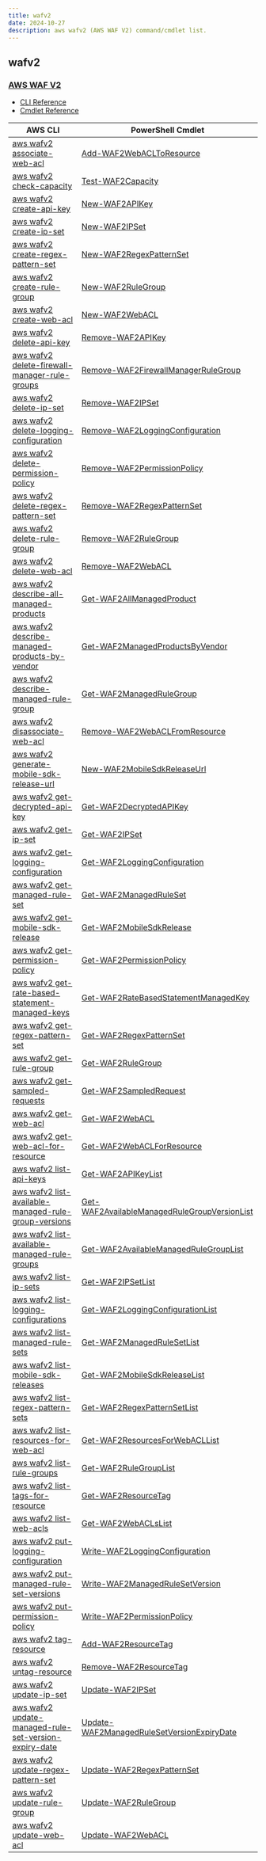 ```yaml
---
title: wafv2
date: 2024-10-27
description: aws wafv2 (AWS WAF V2) command/cmdlet list.
---
```


## wafv2

### [AWS WAF V2](https://aws.amazon.com/waf/)

* [CLI Reference](https://awscli.amazonaws.com/v2/documentation/api/latest/reference/wafv2/index.html)
* [Cmdlet Reference](https://docs.aws.amazon.com/powershell/latest/reference/items/WAFV2_cmdlets.html)

|AWS CLI|PowerShell Cmdlet|
|----|----|
|[aws wafv2 associate-web-acl](https://awscli.amazonaws.com/v2/documentation/api/latest/reference/wafv2/associate-web-acl.html)|[Add-WAF2WebACLToResource](https://docs.aws.amazon.com/powershell/latest/reference/items/Add-WAF2WebACLToResource.html)|
|[aws wafv2 check-capacity](https://awscli.amazonaws.com/v2/documentation/api/latest/reference/wafv2/check-capacity.html)|[Test-WAF2Capacity](https://docs.aws.amazon.com/powershell/latest/reference/items/Test-WAF2Capacity.html)|
|[aws wafv2 create-api-key](https://awscli.amazonaws.com/v2/documentation/api/latest/reference/wafv2/create-api-key.html)|[New-WAF2APIKey](https://docs.aws.amazon.com/powershell/latest/reference/items/New-WAF2APIKey.html)|
|[aws wafv2 create-ip-set](https://awscli.amazonaws.com/v2/documentation/api/latest/reference/wafv2/create-ip-set.html)|[New-WAF2IPSet](https://docs.aws.amazon.com/powershell/latest/reference/items/New-WAF2IPSet.html)|
|[aws wafv2 create-regex-pattern-set](https://awscli.amazonaws.com/v2/documentation/api/latest/reference/wafv2/create-regex-pattern-set.html)|[New-WAF2RegexPatternSet](https://docs.aws.amazon.com/powershell/latest/reference/items/New-WAF2RegexPatternSet.html)|
|[aws wafv2 create-rule-group](https://awscli.amazonaws.com/v2/documentation/api/latest/reference/wafv2/create-rule-group.html)|[New-WAF2RuleGroup](https://docs.aws.amazon.com/powershell/latest/reference/items/New-WAF2RuleGroup.html)|
|[aws wafv2 create-web-acl](https://awscli.amazonaws.com/v2/documentation/api/latest/reference/wafv2/create-web-acl.html)|[New-WAF2WebACL](https://docs.aws.amazon.com/powershell/latest/reference/items/New-WAF2WebACL.html)|
|[aws wafv2 delete-api-key](https://awscli.amazonaws.com/v2/documentation/api/latest/reference/wafv2/delete-api-key.html)|[Remove-WAF2APIKey](https://docs.aws.amazon.com/powershell/latest/reference/items/Remove-WAF2APIKey.html)|
|[aws wafv2 delete-firewall-manager-rule-groups](https://awscli.amazonaws.com/v2/documentation/api/latest/reference/wafv2/delete-firewall-manager-rule-groups.html)|[Remove-WAF2FirewallManagerRuleGroup](https://docs.aws.amazon.com/powershell/latest/reference/items/Remove-WAF2FirewallManagerRuleGroup.html)|
|[aws wafv2 delete-ip-set](https://awscli.amazonaws.com/v2/documentation/api/latest/reference/wafv2/delete-ip-set.html)|[Remove-WAF2IPSet](https://docs.aws.amazon.com/powershell/latest/reference/items/Remove-WAF2IPSet.html)|
|[aws wafv2 delete-logging-configuration](https://awscli.amazonaws.com/v2/documentation/api/latest/reference/wafv2/delete-logging-configuration.html)|[Remove-WAF2LoggingConfiguration](https://docs.aws.amazon.com/powershell/latest/reference/items/Remove-WAF2LoggingConfiguration.html)|
|[aws wafv2 delete-permission-policy](https://awscli.amazonaws.com/v2/documentation/api/latest/reference/wafv2/delete-permission-policy.html)|[Remove-WAF2PermissionPolicy](https://docs.aws.amazon.com/powershell/latest/reference/items/Remove-WAF2PermissionPolicy.html)|
|[aws wafv2 delete-regex-pattern-set](https://awscli.amazonaws.com/v2/documentation/api/latest/reference/wafv2/delete-regex-pattern-set.html)|[Remove-WAF2RegexPatternSet](https://docs.aws.amazon.com/powershell/latest/reference/items/Remove-WAF2RegexPatternSet.html)|
|[aws wafv2 delete-rule-group](https://awscli.amazonaws.com/v2/documentation/api/latest/reference/wafv2/delete-rule-group.html)|[Remove-WAF2RuleGroup](https://docs.aws.amazon.com/powershell/latest/reference/items/Remove-WAF2RuleGroup.html)|
|[aws wafv2 delete-web-acl](https://awscli.amazonaws.com/v2/documentation/api/latest/reference/wafv2/delete-web-acl.html)|[Remove-WAF2WebACL](https://docs.aws.amazon.com/powershell/latest/reference/items/Remove-WAF2WebACL.html)|
|[aws wafv2 describe-all-managed-products](https://awscli.amazonaws.com/v2/documentation/api/latest/reference/wafv2/describe-all-managed-products.html)|[Get-WAF2AllManagedProduct](https://docs.aws.amazon.com/powershell/latest/reference/items/Get-WAF2AllManagedProduct.html)|
|[aws wafv2 describe-managed-products-by-vendor](https://awscli.amazonaws.com/v2/documentation/api/latest/reference/wafv2/describe-managed-products-by-vendor.html)|[Get-WAF2ManagedProductsByVendor](https://docs.aws.amazon.com/powershell/latest/reference/items/Get-WAF2ManagedProductsByVendor.html)|
|[aws wafv2 describe-managed-rule-group](https://awscli.amazonaws.com/v2/documentation/api/latest/reference/wafv2/describe-managed-rule-group.html)|[Get-WAF2ManagedRuleGroup](https://docs.aws.amazon.com/powershell/latest/reference/items/Get-WAF2ManagedRuleGroup.html)|
|[aws wafv2 disassociate-web-acl](https://awscli.amazonaws.com/v2/documentation/api/latest/reference/wafv2/disassociate-web-acl.html)|[Remove-WAF2WebACLFromResource](https://docs.aws.amazon.com/powershell/latest/reference/items/Remove-WAF2WebACLFromResource.html)|
|[aws wafv2 generate-mobile-sdk-release-url](https://awscli.amazonaws.com/v2/documentation/api/latest/reference/wafv2/generate-mobile-sdk-release-url.html)|[New-WAF2MobileSdkReleaseUrl](https://docs.aws.amazon.com/powershell/latest/reference/items/New-WAF2MobileSdkReleaseUrl.html)|
|[aws wafv2 get-decrypted-api-key](https://awscli.amazonaws.com/v2/documentation/api/latest/reference/wafv2/get-decrypted-api-key.html)|[Get-WAF2DecryptedAPIKey](https://docs.aws.amazon.com/powershell/latest/reference/items/Get-WAF2DecryptedAPIKey.html)|
|[aws wafv2 get-ip-set](https://awscli.amazonaws.com/v2/documentation/api/latest/reference/wafv2/get-ip-set.html)|[Get-WAF2IPSet](https://docs.aws.amazon.com/powershell/latest/reference/items/Get-WAF2IPSet.html)|
|[aws wafv2 get-logging-configuration](https://awscli.amazonaws.com/v2/documentation/api/latest/reference/wafv2/get-logging-configuration.html)|[Get-WAF2LoggingConfiguration](https://docs.aws.amazon.com/powershell/latest/reference/items/Get-WAF2LoggingConfiguration.html)|
|[aws wafv2 get-managed-rule-set](https://awscli.amazonaws.com/v2/documentation/api/latest/reference/wafv2/get-managed-rule-set.html)|[Get-WAF2ManagedRuleSet](https://docs.aws.amazon.com/powershell/latest/reference/items/Get-WAF2ManagedRuleSet.html)|
|[aws wafv2 get-mobile-sdk-release](https://awscli.amazonaws.com/v2/documentation/api/latest/reference/wafv2/get-mobile-sdk-release.html)|[Get-WAF2MobileSdkRelease](https://docs.aws.amazon.com/powershell/latest/reference/items/Get-WAF2MobileSdkRelease.html)|
|[aws wafv2 get-permission-policy](https://awscli.amazonaws.com/v2/documentation/api/latest/reference/wafv2/get-permission-policy.html)|[Get-WAF2PermissionPolicy](https://docs.aws.amazon.com/powershell/latest/reference/items/Get-WAF2PermissionPolicy.html)|
|[aws wafv2 get-rate-based-statement-managed-keys](https://awscli.amazonaws.com/v2/documentation/api/latest/reference/wafv2/get-rate-based-statement-managed-keys.html)|[Get-WAF2RateBasedStatementManagedKey](https://docs.aws.amazon.com/powershell/latest/reference/items/Get-WAF2RateBasedStatementManagedKey.html)|
|[aws wafv2 get-regex-pattern-set](https://awscli.amazonaws.com/v2/documentation/api/latest/reference/wafv2/get-regex-pattern-set.html)|[Get-WAF2RegexPatternSet](https://docs.aws.amazon.com/powershell/latest/reference/items/Get-WAF2RegexPatternSet.html)|
|[aws wafv2 get-rule-group](https://awscli.amazonaws.com/v2/documentation/api/latest/reference/wafv2/get-rule-group.html)|[Get-WAF2RuleGroup](https://docs.aws.amazon.com/powershell/latest/reference/items/Get-WAF2RuleGroup.html)|
|[aws wafv2 get-sampled-requests](https://awscli.amazonaws.com/v2/documentation/api/latest/reference/wafv2/get-sampled-requests.html)|[Get-WAF2SampledRequest](https://docs.aws.amazon.com/powershell/latest/reference/items/Get-WAF2SampledRequest.html)|
|[aws wafv2 get-web-acl](https://awscli.amazonaws.com/v2/documentation/api/latest/reference/wafv2/get-web-acl.html)|[Get-WAF2WebACL](https://docs.aws.amazon.com/powershell/latest/reference/items/Get-WAF2WebACL.html)|
|[aws wafv2 get-web-acl-for-resource](https://awscli.amazonaws.com/v2/documentation/api/latest/reference/wafv2/get-web-acl-for-resource.html)|[Get-WAF2WebACLForResource](https://docs.aws.amazon.com/powershell/latest/reference/items/Get-WAF2WebACLForResource.html)|
|[aws wafv2 list-api-keys](https://awscli.amazonaws.com/v2/documentation/api/latest/reference/wafv2/list-api-keys.html)|[Get-WAF2APIKeyList](https://docs.aws.amazon.com/powershell/latest/reference/items/Get-WAF2APIKeyList.html)|
|[aws wafv2 list-available-managed-rule-group-versions](https://awscli.amazonaws.com/v2/documentation/api/latest/reference/wafv2/list-available-managed-rule-group-versions.html)|[Get-WAF2AvailableManagedRuleGroupVersionList](https://docs.aws.amazon.com/powershell/latest/reference/items/Get-WAF2AvailableManagedRuleGroupVersionList.html)|
|[aws wafv2 list-available-managed-rule-groups](https://awscli.amazonaws.com/v2/documentation/api/latest/reference/wafv2/list-available-managed-rule-groups.html)|[Get-WAF2AvailableManagedRuleGroupList](https://docs.aws.amazon.com/powershell/latest/reference/items/Get-WAF2AvailableManagedRuleGroupList.html)|
|[aws wafv2 list-ip-sets](https://awscli.amazonaws.com/v2/documentation/api/latest/reference/wafv2/list-ip-sets.html)|[Get-WAF2IPSetList](https://docs.aws.amazon.com/powershell/latest/reference/items/Get-WAF2IPSetList.html)|
|[aws wafv2 list-logging-configurations](https://awscli.amazonaws.com/v2/documentation/api/latest/reference/wafv2/list-logging-configurations.html)|[Get-WAF2LoggingConfigurationList](https://docs.aws.amazon.com/powershell/latest/reference/items/Get-WAF2LoggingConfigurationList.html)|
|[aws wafv2 list-managed-rule-sets](https://awscli.amazonaws.com/v2/documentation/api/latest/reference/wafv2/list-managed-rule-sets.html)|[Get-WAF2ManagedRuleSetList](https://docs.aws.amazon.com/powershell/latest/reference/items/Get-WAF2ManagedRuleSetList.html)|
|[aws wafv2 list-mobile-sdk-releases](https://awscli.amazonaws.com/v2/documentation/api/latest/reference/wafv2/list-mobile-sdk-releases.html)|[Get-WAF2MobileSdkReleaseList](https://docs.aws.amazon.com/powershell/latest/reference/items/Get-WAF2MobileSdkReleaseList.html)|
|[aws wafv2 list-regex-pattern-sets](https://awscli.amazonaws.com/v2/documentation/api/latest/reference/wafv2/list-regex-pattern-sets.html)|[Get-WAF2RegexPatternSetList](https://docs.aws.amazon.com/powershell/latest/reference/items/Get-WAF2RegexPatternSetList.html)|
|[aws wafv2 list-resources-for-web-acl](https://awscli.amazonaws.com/v2/documentation/api/latest/reference/wafv2/list-resources-for-web-acl.html)|[Get-WAF2ResourcesForWebACLList](https://docs.aws.amazon.com/powershell/latest/reference/items/Get-WAF2ResourcesForWebACLList.html)|
|[aws wafv2 list-rule-groups](https://awscli.amazonaws.com/v2/documentation/api/latest/reference/wafv2/list-rule-groups.html)|[Get-WAF2RuleGroupList](https://docs.aws.amazon.com/powershell/latest/reference/items/Get-WAF2RuleGroupList.html)|
|[aws wafv2 list-tags-for-resource](https://awscli.amazonaws.com/v2/documentation/api/latest/reference/wafv2/list-tags-for-resource.html)|[Get-WAF2ResourceTag](https://docs.aws.amazon.com/powershell/latest/reference/items/Get-WAF2ResourceTag.html)|
|[aws wafv2 list-web-acls](https://awscli.amazonaws.com/v2/documentation/api/latest/reference/wafv2/list-web-acls.html)|[Get-WAF2WebACLsList](https://docs.aws.amazon.com/powershell/latest/reference/items/Get-WAF2WebACLsList.html)|
|[aws wafv2 put-logging-configuration](https://awscli.amazonaws.com/v2/documentation/api/latest/reference/wafv2/put-logging-configuration.html)|[Write-WAF2LoggingConfiguration](https://docs.aws.amazon.com/powershell/latest/reference/items/Write-WAF2LoggingConfiguration.html)|
|[aws wafv2 put-managed-rule-set-versions](https://awscli.amazonaws.com/v2/documentation/api/latest/reference/wafv2/put-managed-rule-set-versions.html)|[Write-WAF2ManagedRuleSetVersion](https://docs.aws.amazon.com/powershell/latest/reference/items/Write-WAF2ManagedRuleSetVersion.html)|
|[aws wafv2 put-permission-policy](https://awscli.amazonaws.com/v2/documentation/api/latest/reference/wafv2/put-permission-policy.html)|[Write-WAF2PermissionPolicy](https://docs.aws.amazon.com/powershell/latest/reference/items/Write-WAF2PermissionPolicy.html)|
|[aws wafv2 tag-resource](https://awscli.amazonaws.com/v2/documentation/api/latest/reference/wafv2/tag-resource.html)|[Add-WAF2ResourceTag](https://docs.aws.amazon.com/powershell/latest/reference/items/Add-WAF2ResourceTag.html)|
|[aws wafv2 untag-resource](https://awscli.amazonaws.com/v2/documentation/api/latest/reference/wafv2/untag-resource.html)|[Remove-WAF2ResourceTag](https://docs.aws.amazon.com/powershell/latest/reference/items/Remove-WAF2ResourceTag.html)|
|[aws wafv2 update-ip-set](https://awscli.amazonaws.com/v2/documentation/api/latest/reference/wafv2/update-ip-set.html)|[Update-WAF2IPSet](https://docs.aws.amazon.com/powershell/latest/reference/items/Update-WAF2IPSet.html)|
|[aws wafv2 update-managed-rule-set-version-expiry-date](https://awscli.amazonaws.com/v2/documentation/api/latest/reference/wafv2/update-managed-rule-set-version-expiry-date.html)|[Update-WAF2ManagedRuleSetVersionExpiryDate](https://docs.aws.amazon.com/powershell/latest/reference/items/Update-WAF2ManagedRuleSetVersionExpiryDate.html)|
|[aws wafv2 update-regex-pattern-set](https://awscli.amazonaws.com/v2/documentation/api/latest/reference/wafv2/update-regex-pattern-set.html)|[Update-WAF2RegexPatternSet](https://docs.aws.amazon.com/powershell/latest/reference/items/Update-WAF2RegexPatternSet.html)|
|[aws wafv2 update-rule-group](https://awscli.amazonaws.com/v2/documentation/api/latest/reference/wafv2/update-rule-group.html)|[Update-WAF2RuleGroup](https://docs.aws.amazon.com/powershell/latest/reference/items/Update-WAF2RuleGroup.html)|
|[aws wafv2 update-web-acl](https://awscli.amazonaws.com/v2/documentation/api/latest/reference/wafv2/update-web-acl.html)|[Update-WAF2WebACL](https://docs.aws.amazon.com/powershell/latest/reference/items/Update-WAF2WebACL.html)|

